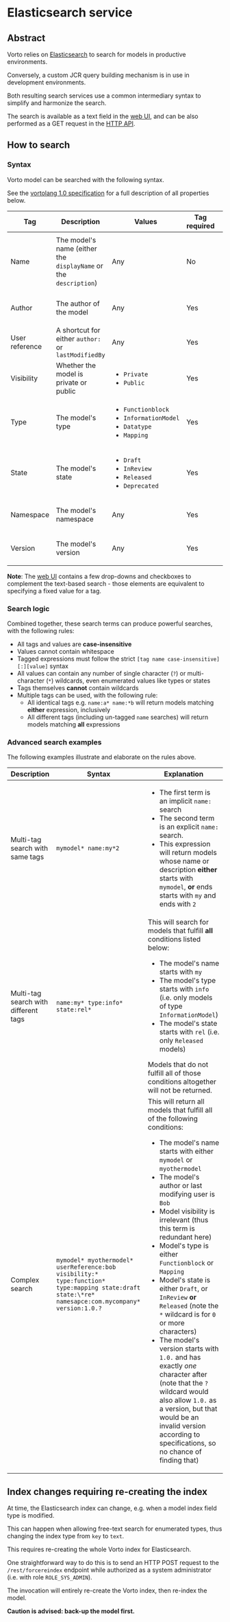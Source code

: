 # Elasticsearch service

## Abstract

Vorto relies on [Elasticsearch](https://www.elastic.co/products/elasticsearch) to search for models 
in productive environments.

Conversely, a custom JCR query building mechanism is in use in development environments. 

Both resulting search services use a common intermediary syntax to simplify and harmonize the search. 

The search is available as a text field in the [web UI]((http://www.eclipse.org/vorto)), and can be 
also performed as a GET request in the [HTTP API](https://www.eclipse.org/vorto/swagger/#/Models/SearchForModels).  
 
## How to search

### Syntax
Vorto model can be searched with the following syntax.

See the [vortolang 1.0 specification](https://github.com/eclipse/vorto/blob/master/docs/vortolang-1.0.md) 
for a full description of all properties below.   

Tag | Description | Values |Tag required | Example
------|-------------|--------|--------------|--------
Name | The model's name (either the `displayName` or the `description`) | Any | No |  <ul><li>`name:RaspberryPi`</li><li>`RaspberryPi`</li><li>`Rasp*`</li><li>`*aspberry??`</li><li>`name:*Pi`</li></ul>
Author | The author of the model | Any | Yes | <ul><li>`author:mena`</li><li>`author:m*`</li></ul>
User reference | A shortcut for either `author:` or `lastModifiedBy` | Any | Yes | <ul><li>`userReference:m*`</li></ul>
Visibility | Whether the model is private or public | <ul><li>`Private`</li><li>`Public`</li></ul> | Yes | <ul><li>`visibility:Private`</li><li>`visibility:*`</li></ul>
Type | The model's type | <ul><li>`Functionblock`</li><li>`InformationModel`</li><li>`Datatype`</li><li>`Mapping`</li></ul> | Yes | <ul><li>`type:InformationModel`</li><li>`type:funct*`</li></ul>
State | The model's state | <ul><li>`Draft`</li><li>`InReview`</li><li>`Released`</li><li>`Deprecated`</li></ul> | Yes | <ul><li>`state:Draft`</li><li>`state:release?`</li></ul>
Namespace | The model's namespace | Any | Yes | <ul><li>`namespace:vorto.private.mynamespace`</li><li>`namespace:org.*`</li></ul>
Version | The model's version | Any | Yes | <ul><li>`version:1.*`</li><li>`version:?.?.1`</ul>

**Note**: The [web UI]((http://www.eclipse.org/vorto)) contains a few drop-downs and checkboxes to 
complement the text-based search - those elements are equivalent to specifying a fixed value for a tag. 

### Search logic
Combined together, these search terms can produce powerful searches, with the following rules:

* All tags and values are **case-insensitive**
* Values cannot contain whitespace
* Tagged expressions must follow the strict `[tag name case-insensitive][:][value]` syntax
* All values can contain any number of single character (`?`) or multi-character (`*`) wildcards, 
even enumerated values like types or states 
* Tags themselves **cannot** contain wildcards
* Multiple tags can be used, with the following rule:
   * All identical tags e.g. `name:a* name:*b` will return models matching **either** expression, 
   inclusively
   * All different tags (including un-tagged `name` searches) will return models matching **all** 
   expressions
   
### Advanced search examples

The following examples illustrate and elaborate on the rules above.

Description | Syntax | Explanation
------------|--------|------------
Multi-tag search with same tags | `mymodel* name:my*2` | <ul><li>The first term is an implicit `name:` search</li><li>The second term is an explicit `name:` search.</li><li>This expression will return models whose name or description **either** starts with `mymodel`, **or** ends starts with `my` and ends with `2`
Multi-tag search with different tags | `name:my* type:info* state:rel*` | This will search for models that fulfill **all** conditions listed below:<ul><li>The model's name starts with `my`</li><li>The model's type starts with `info` (i.e. only models of type `InformationModel`)</li><li>The model's state starts with `rel` (i.e. only `Released` models)</li></ul>Models that do not fulfill all of those conditions altogether will not be returned.
Complex search | `mymodel* myothermodel* userReference:bob visibility:* type:function* type:mapping state:draft state:\*re* namesapce:com.mycompany* version:1.0.?`| This will return all models that fulfill all of the following conditions:<ul><li>The model's name starts with either `mymodel` or `myothermodel`</li><li>The model's author or last modifying user is `Bob`</li><li>Model visibility is irrelevant (thus this term is redundant here)</li><li>Model's type is either `Functionblock` or `Mapping`</li><li>Model's state is either `Draft`, or `InReview` **or** `Released` (note the `*` wildcard is for `0` or more characters)</li><li>The model's version starts with `1.0.` and has exactly *one* character after (note that the `?` wildcard would also allow `1.0.` as a version, but that would be an invalid version according to specifications, so no chance of finding that)</li></ul> 

## Index changes requiring re-creating the index

At time, the Elasticsearch index can change, e.g. when a model index field type is modified. 

This can happen when allowing free-text search for enumerated types, thus changing the index type 
from `key` to `text`. 

This requires re-creating the whole Vorto index for Elasticsearch.

One straightforward way to do this is to send an HTTP POST request to the `/rest/forcereindex` 
endpoint while authorized as a system administrator (i.e. with role `ROLE_SYS_ADMIN`). 

The invocation will entirely re-create the Vorto index, then re-index the model. 

**Caution is advised: back-up the model first.**

  